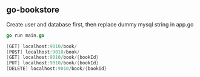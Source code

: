 ## go-bookstore
Create user and database first, then replace dummy mysql string in app.go

```go
go run main.go

[GET] localhost:9010/book/
[POST] localhost:9010/book/
[GET] localhost:9010/book/{bookId}
[PUT] localhost:9010/book/{bookId}
[DELETE] localhost:9010/book/{bookId}
```
